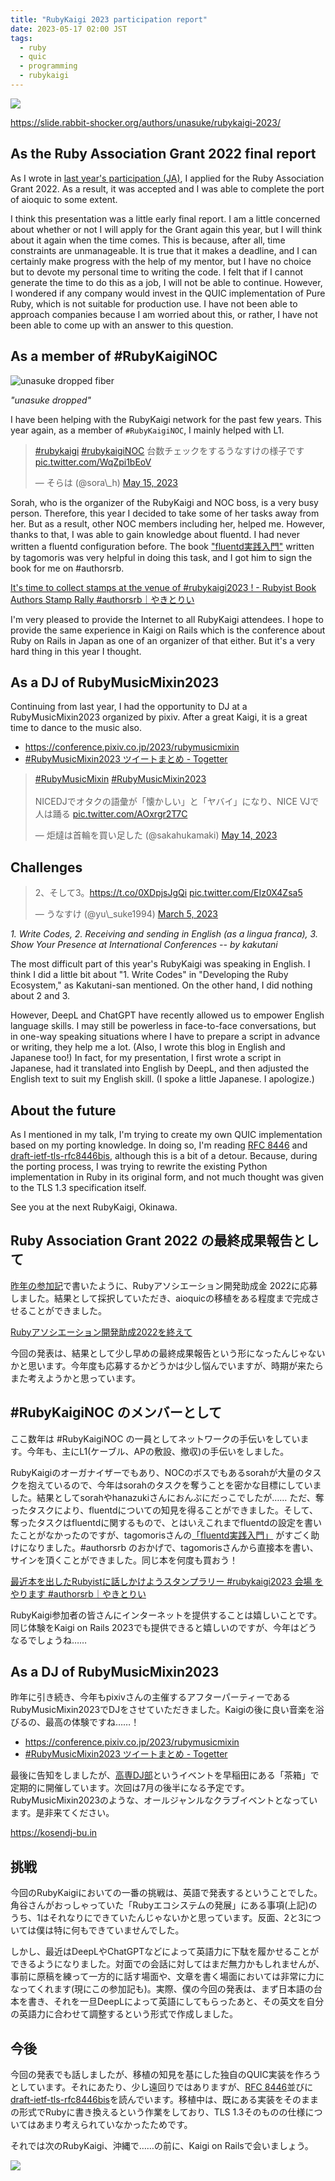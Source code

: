 ```yaml
---
title: "RubyKaigi 2023 participation report"
date: 2023-05-17 02:00 JST
tags: 
  - ruby
  - quic
  - programming
  - rubykaigi
---
```


![](2023/rubykaigi-2023-slide.png)

<https://slide.rabbit-shocker.org/authors/unasuke/rubykaigi-2023/>

## As the Ruby Association Grant 2022 final report
As I wrote in [last year's participation (JA)](/2022/rubykaigi-2022), I applied for the Ruby Association Grant 2022. As a result, it was accepted and I was able to complete the port of aioquic to some extent.

I think this presentation was a little early final report. I am a little concerned about whether or not I will apply for the Grant again this year, but I will think about it again when the time comes. This is because, after all, time constraints are unmanageable. It is true that it makes a deadline, and I can certainly make progress with the help of my mentor, but I have no choice but to devote my personal time to writing the code. I felt that if I cannot generate the time to do this as a job, I will not be able to continue. However, I wondered if any company would invest in the QUIC implementation of Pure Ruby, which is not suitable for production use. I have not been able to approach companies because I am worried about this, or rather, I have not been able to come up with an answer to this question.

## As a member of #RubyKaigiNOC  

![unasuke dropped fiber](2023/rubykaigi-2023-fiber.jpg)

_"unasuke dropped"_

I have been helping with the RubyKaigi network for the past few years. This year again, as a member of `#RubyKaigiNOC`, I mainly helped with L1.  

<blockquote class="twitter-tweet"><p lang="ja" dir="ltr"><a href="https://twitter.com/hashtag/rubykaigi?src=hash&amp;ref\_src=twsrc%5Etfw">#rubykaigi</a> <a href="https://twitter.com/hashtag/rubykaigiNOC?src=hash&amp;ref\_src=twsrc%5Etfw">#rubykaigiNOC</a> 台数チェックをするうなすけの様子です <a href="https://t.co/WqZpi1bEoV">pic.twitter.com/WqZpi1bEoV</a></p>&mdash; そらは (@sora\_h) <a href="https://twitter.com/sora_h/status/1657914633846673408?ref\_src=twsrc%5Etfw">May 15, 2023</a></blockquote> <script async src="https://platform.twitter.com/widgets.js" charset="utf-8"></script>

Sorah, who is the organizer of the RubyKaigi and NOC boss, is a very busy person. Therefore, this year I decided to take some of her tasks away from her. But as a result, other NOC members including her, helped me. However, thanks to that, I was able to gain knowledge about fluentd. I had never written a fluentd configuration before. The book ["fluentd実践入門"](https://gihyo.jp/book/2022/978-4-297-13109-8) written by tagomoris was very helpful in doing this task, and I got him to sign the book for me on #authorsrb.  

[It's time to collect stamps at the venue of #rubykaigi2023 ! - Rubyist Book Authors Stamp Rally #authorsrb｜やきとりい](https://note.com/yotii23/n/n031bfdc95859)
  
I'm very pleased to provide the Internet to all RubyKaigi attendees. I hope to provide the same experience in Kaigi on Rails which is the conference about Ruby on Rails in Japan as one of an organizer of that either. But it's a very hard thing in this year I thought.
  
## As a DJ of RubyMusicMixin2023
  
Continuing from last year, I had the opportunity to DJ at a RubyMusicMixin2023 organized by pixiv. After a great Kaigi, it is a great time to dance to the music also.

* <https://conference.pixiv.co.jp/2023/rubymusicmixin>
* [#RubyMusicMixin2023 ツイートまとめ - Togetter](https://togetter.com/li/2147580)

<blockquote class="twitter-tweet"><p lang="ja" dir="ltr"><a href="https://twitter.com/hashtag/RubyMusicMixin?src=hash&amp;ref\_src=twsrc%5Etfw">#RubyMusicMixin</a> <a href="https://twitter.com/hashtag/RubyMusicMixin2023?src=hash&amp;ref\_src=twsrc%5Etfw">#RubyMusicMixin2023</a><br><br>NICEDJでオタクの語彙が「懐かしい」と「ヤバイ」になり、NICE VJで人は踊る <a href="https://t.co/AOxrgr2T7C">pic.twitter.com/AOxrgr2T7C</a></p>&mdash; 炬燵は首輪を買い足した (@sakahukamaki) <a href="https://twitter.com/sakahukamaki/status/1657776726301368320?ref\_src=twsrc%5Etfw">May 14, 2023</a></blockquote> <script async src="https://platform.twitter.com/widgets.js" charset="utf-8"></script>

## Challenges

<blockquote class="twitter-tweet"><p lang="ja" dir="ltr">2、そして3。<a href="https://t.co/0XDpjsJgQi">https://t.co/0XDpjsJgQi</a> <a href="https://t.co/EIz0X4Zsa5">pic.twitter.com/EIz0X4Zsa5</a></p>&mdash; うなすけ (@yu\_suke1994) <a href="https://twitter.com/yu_suke1994/status/1632417580026830849?ref\_src=twsrc%5Etfw">March 5, 2023</a></blockquote> <script async src="https://platform.twitter.com/widgets.js" charset="utf-8"></script>

_1. Write Codes, 2. Receiving and sending in English (as a lingua franca), 3. Show Your Presence at International Conferences -- by kakutani_

The most difficult part of this year's RubyKaigi was speaking in English. I think I did a little bit about "1. Write Codes" in "Developing the Ruby Ecosystem," as Kakutani-san mentioned. On the other hand, I did nothing about 2 and 3.

However, DeepL and ChatGPT have recently allowed us to empower English language skills. I may still be powerless in face-to-face conversations, but in one-way speaking situations where I have to prepare a script in advance or writing, they help me a lot. (Also, I wrote this blog in English and Japanese too!) In fact, for my presentation, I first wrote a script in Japanese, had it translated into English by DeepL, and then adjusted the English text to suit my English skill. (I spoke a little Japanese. I apologize.)

## About the future
As I mentioned in my talk, I'm trying to create my own QUIC implementation based on my porting knowledge. In doing so, I'm reading [RFC 8446](https://datatracker.ietf.org/doc/rfc8446/) and [draft-ietf-tls-rfc8446bis](https://datatracker.ietf.org/doc/draft-ietf-tls-rfc8446bis/), although this is a bit of a detour. Because, during the porting process, I was trying to rewrite the existing Python implementation in Ruby in its original form, and not much thought was given to the TLS 1.3 specification itself.

See you at the next RubyKaigi, Okinawa.

## Ruby Association Grant 2022 の最終成果報告として

[昨年の参加記](/2022/rubykaigi-2022)で書いたように、Rubyアソシエーション開発助成金 2022に応募しました。結果として採択していただき、aioquicの移植をある程度まで完成させることができました。

[Rubyアソシエーション開発助成2022を終えて](/2023/personal-impressions-of-the-ra-grant-2022/)

今回の発表は、結果として少し早めの最終成果報告という形になったんじゃないかと思います。今年度も応募するかどうかは少し悩んでいますが、時期が来たらまた考えようかと思っています。

## #RubyKaigiNOC のメンバーとして
ここ数年は #RubyKaigiNOC の一員としてネットワークの手伝いをしています。今年も、主にL1(ケーブル、APの敷設、撤収)の手伝いをしました。

RubyKaigiのオーガナイザーでもあり、NOCのボスでもあるsorahが大量のタスクを抱えているので、今年はsorahのタスクを奪うことを密かな目標にしていました。結果としてsorahやhanazukiさんにおんぶにだっこでしたが…… ただ、奪ったタスクにより、fluentdについての知見を得ることができました。そして、奪ったタスクはfluentdに関するもので、とはいえこれまでfluentdの設定を書いたことがなかったのですが、tagomorisさんの[「fluentd実践入門」](https://gihyo.jp/book/2022/978-4-297-13109-8) がすごく助けになりました。#authorsrb のおかげで、tagomorisさんから直接本を書い、サインを頂くことができました。同じ本を何度も買おう！

[最近本を出したRubyistに話しかけようスタンプラリー #rubykaigi2023 会場 をやります #authorsrb｜やきとりい](https://note.com/yotii23/n/n031bfdc95859)

RubyKaigi参加者の皆さんにインターネットを提供することは嬉しいことです。同じ体験をKaigi on Rails 2023でも提供できると嬉しいのですが、今年はどうなるでしょうね……

## As a DJ of RubyMusicMixin2023
昨年に引き続き、今年もpixivさんの主催するアフターパーティーであるRubyMusicMixin2023でDJをさせていただきました。Kaigiの後に良い音楽を浴びるの、最高の体験ですね……！

* <https://conference.pixiv.co.jp/2023/rubymusicmixin>
* [#RubyMusicMixin2023 ツイートまとめ - Togetter](https://togetter.com/li/2147580)

最後に告知をしましたが、[高専DJ部](https://kosendj-bu.in)というイベントを早稲田にある「茶箱」で定期的に開催しています。次回は7月の後半になる予定です。RubyMusicMixin2023のような、オールジャンルなクラブイベントとなっています。是非来てください。

<https://kosendj-bu.in>

## 挑戦
今回のRubyKaigiにおいての一番の挑戦は、英語で発表するということでした。角谷さんがおっしゃっていた「Rubyエコシステムの発展」にある事項(上記)のうち、1はそれなりにできていたんじゃないかと思っています。反面、2と3については僕は特に何もできていませんでした。

しかし、最近はDeepLやChatGPTなどによって英語力に下駄を履かせることができるようになりました。対面での会話に対してはまだ無力かもしれませんが、事前に原稿を練って一方的に話す場面や、文章を書く場面においては非常に力になってくれます(現にこの参加記も)。実際、僕の今回の発表は、まず日本語の台本を書き、それを一旦DeepLによって英語にしてもらったあと、その英文を自分の英語力に合わせて調整するという形式で作成しました。

## 今後

今回の発表でも話しましたが、移植の知見を基にした独自のQUIC実装を作ろうとしています。それにあたり、少し遠回りではありますが、[RFC 8446](https://datatracker.ietf.org/doc/rfc8446/)並びに[draft-ietf-tls-rfc8446bis](https://datatracker.ietf.org/doc/draft-ietf-tls-rfc8446bis/)を読んでいます。移植中は、既にある実装をそのままの形式でRubyに書き換えるという作業をしており、TLS 1.3そのものの仕様についてはあまり考えられていなかったためです。

それでは次のRubyKaigi、沖縄で……の前に、Kaigi on Railsで会いましょう。

![](2023/rubykaigi-2023-namecard.jpg)
